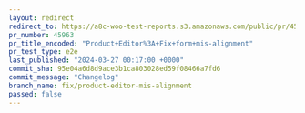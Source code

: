 ```yaml
---
layout: redirect
redirect_to: https://a8c-woo-test-reports.s3.amazonaws.com/public/pr/45963/e2e/index.html
pr_number: 45963
pr_title_encoded: "Product+Editor%3A+Fix+form+mis-alignment"
pr_test_type: e2e
last_published: "2024-03-27 00:17:00 +0000"
commit_sha: 95e04a6d8d9ace3b1ca803028ed59f08466a7fd6
commit_message: "Changelog"
branch_name: fix/product-editor-mis-alignment
passed: false
---
```

